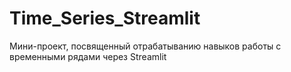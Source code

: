 # Time_Series_Streamlit
Мини-проект, посвященный отрабатыванию навыков работы с временными рядами через Streamlit
